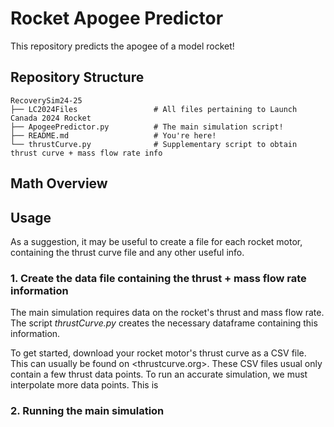 # Rocket Apogee Predictor 

This repository predicts the apogee of a model rocket! 

## Repository Structure 

```
RecoverySim24-25
├── LC2024Files                 # All files pertaining to Launch Canada 2024 Rocket  
├── ApogeePredictor.py          # The main simulation script! 
├── README.md                   # You're here! 
└── thrustCurve.py              # Supplementary script to obtain thrust curve + mass flow rate info  
```

## Math Overview 


## Usage 

As a suggestion, it may be useful to create a file for each rocket motor, containing the thrust curve file and any other useful info. 

### 1. Create the data file containing the thrust + mass flow rate information 

The main simulation requires data on the rocket's thrust and mass flow rate. The script *thrustCurve.py* creates the necessary dataframe containing this information. 

To get started, download your rocket motor's thrust curve as a CSV file. This can usually be found on <thrustcurve.org>. These CSV files usual only contain a few thrust data points. To run an accurate simulation, we must interpolate more data points. This is 


### 2. Running the main simulation 






